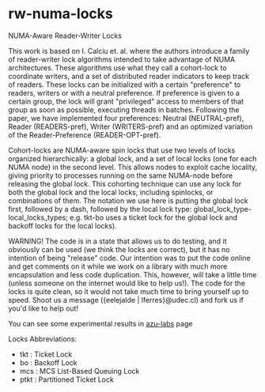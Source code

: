 rw-numa-locks
=============

NUMA-Aware Reader-Writer Locks

This work is based on  I. Calciu et. al. where the authors introduce a family of reader-writer lock algorithms intended to take advantage of NUMA architectures. These algorithms use what they call a cohort-lock to coordinate writers, and a set of distributed reader indicators to keep track of readers. These locks can be initialized with a certain "preference" to readers, writers or with a neutral preference. If preference is given to a certain group, the lock will grant "privileged" access to members of that group as soon as possible, executing threads in batches. Following the paper, we have implemented four preferences: Neutral (NEUTRAL-pref), Reader (READERS-pref), Writer (WRITERS-pref) and an optimized variation of the Reader-Preference (READER-OPT-pref).

Cohort-locks are NUMA-aware spin locks that use two levels of locks organized hierarchically: a global lock, and a set of local locks (one for each NUMA node) in the second level. This allows nodes to exploit cache locality, giving priority to processes running on the same NUMA-node before releasing the global lock. This cohorting technique can use any lock for both the global lock and the local locks, including spinlocks, or combinations of them. The notation  we use here is putting the global lock first, followed by a dash, followed by the local lock type: global_lock_type-local_locks_types; e.g. tkt-bo  uses a ticket lock for the global lock and backoff locks for the local locks).

WARNING! The code is in a state that allows us to do testing, and it obviously can be used (we think the locks are correct), but it has no intention of being "release" code. Our intention was to put the code online and get comments on it while we work on a library with much more encapsulation and less code duplication. This, however, will take a little time (unless someone on the internet would like to help us!). The code for the locks is quite clean, so it would not take much time to bring yourself up to speed. Shoot us a message ({eelejalde | lferres}@udec.cl) and fork us if you'd like to help out!

You can see some experimental results in <a href='http://azu-labs.com/numa_locks/'>azu-labs</a> page

Locks Abbreviations:
<ul>
<li>tkt : Ticket Lock
<li>bo : Backoff Lock
<li>mcs : MCS List-Based Queuing Lock
<li>ptkt : Partitioned Ticket Lock
